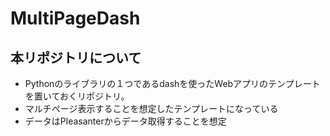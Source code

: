 # MultiPageDash


## 本リポジトリについて

- Pythonのライブラリの１つであるdashを使ったWebアプリのテンプレートを置いておくリポジトリ。
- マルチページ表示することを想定したテンプレートになっている
- データはPleasanterからデータ取得することを想定